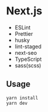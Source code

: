 # Next.js

- ESLint
- Prettier
- husky
- lint-staged
- next-seo
- TypeScript
- sass(scss)

## Usage

```
yarn install
yarn dev
```

